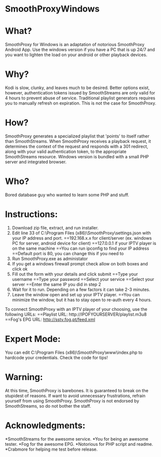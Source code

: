 # SmoothProxyWindows

# What?
SmoothProxy for Windows is an adaptation of notorious SmoothProxy Android App. Use the windows version if you have a PC that is up 24/7 and you want to lighten the load on your android or other playback devices. 

# Why?
Kodi is slow, clunky, and leaves much to be desired. Better options exist, however, authentication tokens issued by SmoothStreams are only valid for 4 hours to prevent abuse of service. Traditional playlist generators requires you to manually refresh on expiration. This is not the case for SmoothProxy.

# How?
SmoothProxy generates a specialized playlist that 'points' to itself rather than SmoothStreams. When SmoothProxy receives a playback request, it determines the context of the request and responds with a 301 redirect, along with your valid authentication token, to the appropriate SmoothStreams resource. Windows version is bundled with a small PHP server and integrated browser. 

# Who?
Bored database guy who wanted to learn some PHP and stuff. 

# Instructions:
1. Download zip file, extract, and run installer.
2. Edit line 33 of C:\Program Files (x86)\SmoothProxy\settings.json with your IP address and port.
 ==192.168.x.x for client/server (ex. windows PC for server, android device for client)
 ==127.0.0.1 if your IPTV player is on the same machine
 ==You can run ipconfig to find your IP address
 ==Default port is 80, you can change this if you need to
3. Run SmoothProxy.exe as administator
4. If you get a windows firewall prompt check allow on both boxes and click ok
5. Fill out the form with your details and click submit
 ==Type your username
 ==Type your password
 ==Select your service
 ==Select your server
 ==Enter the same IP you did in step 2
6. Wait for it to run. Depending on a few factors it can take 2-3 minutes. 
7. Leave the window open and set up your IPTV player.
 ==You can minimize the window, but it has to stay open to re-auth every 4 hours. 

To connect SmoothProxy with an IPTV player of your choosing, use the following URLs:
 ==Playlist URL: http://IPOFYOURSERVER/playlist.m3u8
 ==Fog's EPG URL: http://sstv.fog.pt/feed.xml

# Expert Mode:
You can edit C:\Program Files (x86)\SmoothProxy\www\index.php to hardcode your credentials. Check the code for tips!

# Warning:
At this time, SmoothProxy is barebones. It is guaranteed to break on the stupidest of reasons. If want to avoid unnecessary frustrations, refrain yourself from using SmoothProxy. SmoothProxy is not endorsed by SmoothStreams, so do not bother the staff.

# Acknowledgments:
*SmoothStreams for the awesome service.
*You for being an awesome tester.
*Fog for the awesome EPG.
*Notorious for PHP script and readme.
*Crabmore for helping me test before release.
